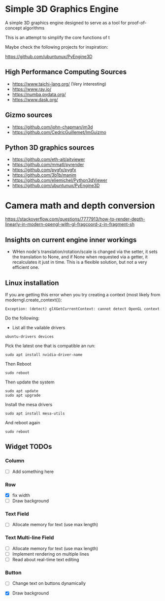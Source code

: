 # Simple 3D Graphics Engine
A simple 3D graphics engine designed to serve as a tool for proof-of-concept algorithms

This is an attempt to simplify the core functions of t

Maybe check the following projects for inspiration:

https://github.com/ubuntunux/PyEngine3D

## High Performance Computing Sources
- https://www.taichi-lang.org/ (Very interesting)
- https://www.ray.io/
- https://numba.pydata.org/
- https://www.dask.org/

## Gizmo sources
- https://github.com/john-chapman/im3d
- https://github.com/CedricGuillemet/ImGuizmo


## Python 3D graphics sources
- https://github.com/eth-ait/aitviewer
- https://github.com/mmatl/pyrender
- https://github.com/pygfx/pygfx
- https://github.com/3b1b/manim
- https://github.com/eliemichel/Python3dViewer
- https://github.com/ubuntunux/PyEngine3D

# Camera math and depth conversion
https://stackoverflow.com/questions/7777913/how-to-render-depth-linearly-in-modern-opengl-with-gl-fragcoord-z-in-fragment-sh


## Insights on current engine inner workings
- WHen node's translation/rotation/scale is changed via
the setter, it sets the translation to None, and if None
when requested via a getter, it recalculates it just in time.
This is a flexible solution, but not a very efficient one.

## Linux installation

If you are getting this error when you try creating a context (most likely from moderngl.create_context()):
```commandline
Exception: (detect) glXGetCurrentContext: cannot detect OpenGL context
```
Do the following:
- List all the vailable drivers
```commandline
ubuntu-drivers devices
```
Pick the latest one that is compatible an run:
```commandline
sudo apt install nvidia-driver-name
```
Then Reboot
```commandline
sudo reboot
```
Then update the system
```commandline
sudo apt update
sudo apt upgrade
```
Install the mesa drivers
```commandline
sudo apt install mesa-utils
```
And reboot again
```commandline
sudo reboot
```

## Widget TODOs

### Column
- [ ] Add something here

### Row
- [x] fix width
- [ ] Draw background

### Text Field
- [ ] Allocate memory for text (use max length)

### Text Multi-line Field
- [ ] Allocate memory for text (use max length)
- [ ] Implement rendering on multiple lines
- [ ] Read about real-time text editing  

### Button
- [ ] Change text on buttons dynamically
- [x] Draw background

